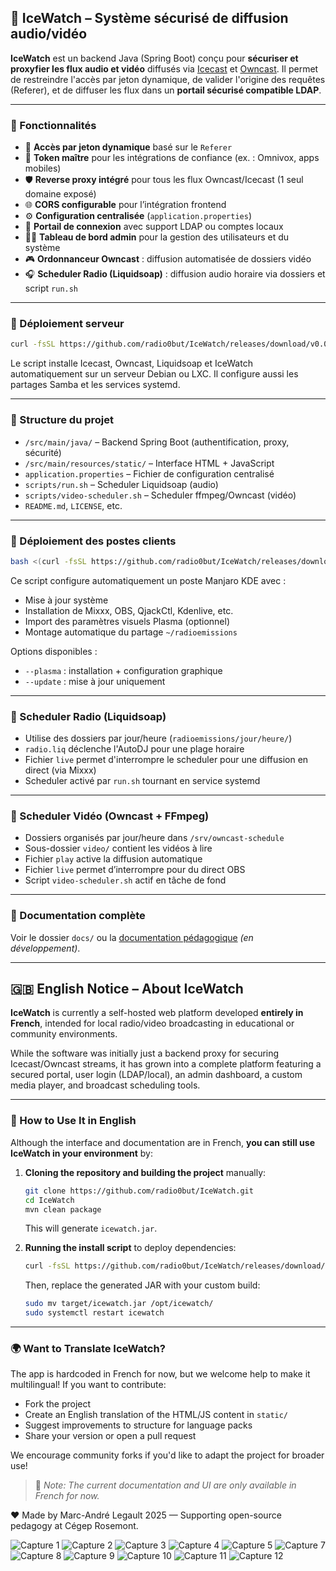 ## 📱 IceWatch – Système sécurisé de diffusion audio/vidéo

**IceWatch** est un backend Java (Spring Boot) conçu pour **sécuriser et proxyfier les flux audio et vidéo** diffusés via [Icecast](https://icecast.org) et [Owncast](https://owncast.online). Il permet de restreindre l'accès par jeton dynamique, de valider l'origine des requêtes (Referer), et de diffuser les flux dans un **portail sécurisé compatible LDAP**.

---

### 🎯 Fonctionnalités

- 🔐 **Accès par jeton dynamique** basé sur le `Referer`
- 🧾 **Token maître** pour les intégrations de confiance (ex. : Omnivox, apps mobiles)
- 🛡️ **Reverse proxy intégré** pour tous les flux Owncast/Icecast (1 seul domaine exposé)
- 🌐 **CORS configurable** pour l’intégration frontend
- ⚙️ **Configuration centralisée** (`application.properties`)
- 🔑 **Portail de connexion** avec support LDAP ou comptes locaux
- 🧑‍💼 **Tableau de bord admin** pour la gestion des utilisateurs et du système
- 🎮 **Ordonnanceur Owncast** : diffusion automatisée de dossiers vidéo
- 🎧 **Scheduler Radio (Liquidsoap)** : diffusion audio horaire via dossiers et script `run.sh`

---

### 🚀 Déploiement serveur

```bash
curl -fsSL https://github.com/radio0but/IceWatch/releases/download/v0.0.1/install.sh | bash
```

Le script installe Icecast, Owncast, Liquidsoap et IceWatch automatiquement sur un serveur Debian ou LXC. Il configure aussi les partages Samba et les services systemd.

---

### 📁 Structure du projet

- `/src/main/java/` – Backend Spring Boot (authentification, proxy, sécurité)
- `/src/main/resources/static/` – Interface HTML + JavaScript
- `application.properties` – Fichier de configuration centralisé
- `scripts/run.sh` – Scheduler Liquidsoap (audio)
- `scripts/video-scheduler.sh` – Scheduler ffmpeg/Owncast (vidéo)
- `README.md`, `LICENSE`, etc.

---

### 🚤 Déploiement des postes clients

```bash
bash <(curl -fsSL https://github.com/radio0but/IceWatch/releases/download/v0.0.1/InstallApps.sh) --plasma
```

Ce script configure automatiquement un poste Manjaro KDE avec :

- Mise à jour système
- Installation de Mixxx, OBS, QjackCtl, Kdenlive, etc.
- Import des paramètres visuels Plasma (optionnel)
- Montage automatique du partage `~/radioemissions`

Options disponibles :

- `--plasma` : installation + configuration graphique
- `--update` : mise à jour uniquement

---

### 🎵 Scheduler Radio (Liquidsoap)

- Utilise des dossiers par jour/heure (`radioemissions/jour/heure/`)
- `radio.liq` déclenche l'AutoDJ pour une plage horaire
- Fichier `live` permet d'interrompre le scheduler pour une diffusion en direct (via Mixxx)
- Scheduler activé par `run.sh` tournant en service systemd

---

### 🎥 Scheduler Vidéo (Owncast + FFmpeg)

- Dossiers organisés par jour/heure dans `/srv/owncast-schedule`
- Sous-dossier `video/` contient les vidéos à lire
- Fichier `play` active la diffusion automatique
- Fichier `live` permet d’interrompre pour du direct OBS
- Script `video-scheduler.sh` actif en tâche de fond

---

### 📒 Documentation complète

Voir le dossier `docs/` ou la [documentation pédagogique](https://github.com/radio0but/IceWatch/wiki) *(en développement)*.

---

## 🇬🇧 English Notice – About IceWatch

**IceWatch** is currently a self-hosted web platform developed **entirely in French**, intended for local radio/video broadcasting in educational or community environments.

While the software was initially just a backend proxy for securing Icecast/Owncast streams, it has grown into a complete platform featuring a secured portal, user login (LDAP/local), an admin dashboard, a custom media player, and broadcast scheduling tools.

---

### 🔧 How to Use It in English

Although the interface and documentation are in French, **you can still use IceWatch in your environment** by:

1. **Cloning the repository and building the project** manually:

   ```bash
   git clone https://github.com/radio0but/IceWatch.git
   cd IceWatch
   mvn clean package
   ```

   This will generate `icewatch.jar`.

2. **Running the install script** to deploy dependencies:

   ```bash
   curl -fsSL https://github.com/radio0but/IceWatch/releases/download/v0.0.1/install.sh | bash
   ```

   Then, replace the generated JAR with your custom build:

   ```bash
   sudo mv target/icewatch.jar /opt/icewatch/
   sudo systemctl restart icewatch
   ```

---

### 🌍 Want to Translate IceWatch?

The app is hardcoded in French for now, but we welcome help to make it multilingual! If you want to contribute:

- Fork the project
- Create an English translation of the HTML/JS content in `static/`
- Suggest improvements to structure for language packs
- Share your version or open a pull request

We encourage community forks if you'd like to adapt the project for broader use!

> 📝 *Note: The current documentation and UI are only available in French for now.*


❤️ Made by Marc-André Legault 2025 — Supporting open-source pedagogy at Cégep Rosemont.

![Capture 1](https://imgur.com/eSz5pLe.png)
![Capture 2](https://imgur.com/oPFdxce.png)
![Capture 3](https://imgur.com/FUukYxH.png)
![Capture 4](https://imgur.com/IqIs9xE.png)
![Capture 5](https://imgur.com/RsfJI6r.png)
![Capture 7](https://imgur.com/Ej6zDcg.png)
![Capture 8](https://imgur.com/0tHdGwQ.png)
![Capture 9](https://imgur.com/c3NmD6G.png)
![Capture 10](https://imgur.com/1AOVGNQ.png)
![Capture 11](https://imgur.com/2guw9r9.png)
![Capture 12](https://imgur.com/VWgzcBd.png)
